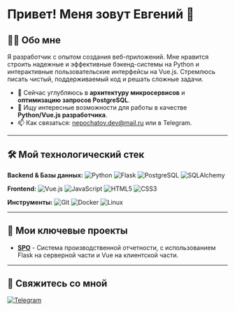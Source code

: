 # Привет! Меня зовут Евгений 👋

## 👨‍💻 Обо мне

Я разработчик с опытом создания веб-приложений. Мне нравится строить надежные и эффективные бэкенд-системы на Python и интерактивные пользовательские интерфейсы на Vue.js. Стремлюсь писать чистый, поддерживаемый код и решать сложные задачи.

*   🌱 Сейчас углубляюсь в **архитектуру микросервисов** и **оптимизацию запросов PostgreSQL**.
*   💼 Ищу интересные возможности для работы в качестве **Python/Vue.js разработчика**.
*   📫 Как связаться: [nepochatov.dev@mail.ru](mailto:nepochatov.dev@mail.ru) или в Telegram.

---

## 🛠️ Мой технологический стек

**Backend & Базы данных:**
![Python](https://img.shields.io/badge/Python-3776AB?style=for-the-badge&logo=python&logoColor=white)
![Flask](https://img.shields.io/badge/Flask-000000?style=for-the-badge&logo=flask&logoColor=white)
![PostgreSQL](https://img.shields.io/badge/PostgreSQL-316192?style=for-the-badge&logo=postgresql&logoColor=white)
![SQLAlchemy](https://img.shields.io/badge/SQLAlchemy-100000?style=for-the-badge&logo=sqlalchemy&logoColor=white)

**Frontend:**
![Vue.js](https://img.shields.io/badge/Vue.js-4FC08D?style=for-the-badge&logo=vuedotjs&logoColor=white)
![JavaScript](https://img.shields.io/badge/JavaScript-F7DF1E?style=for-the-badge&logo=javascript&logoColor=black)
![HTML5](https://img.shields.io/badge/HTML5-E34F26?style=for-the-badge&logo=html5&logoColor=white)
![CSS3](https://img.shields.io/badge/CSS3-1572B6?style=for-the-badge&logo=css3&logoColor=white)

**Инструменты:**
![Git](https://img.shields.io/badge/Git-F05032?style=for-the-badge&logo=git&logoColor=white)
![Docker](https://img.shields.io/badge/Docker-2496ED?style=for-the-badge&logo=docker&logoColor=white)
![Linux](https://img.shields.io/badge/Linux-FCC624?style=for-the-badge&logo=linux&logoColor=black)

---

## 🚀 Мои ключевые проекты

*   **[SPO](https://github.com/MazerX1/SPO)** - Система производственной отчетности, с использованием Flask на серверной части и Vue на клиентской части.

---

## 🤝 Свяжитесь со мной

[![Telegram](https://img.shields.io/badge/Telegram-26A5E4?style=for-the-badge&logo=telegram&logoColor=white)](https://t.me/@lonelinessXII)
